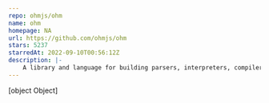 ```yaml
---
repo: ohmjs/ohm
name: ohm
homepage: NA
url: https://github.com/ohmjs/ohm
stars: 5237
starredAt: 2022-09-10T00:56:12Z
description: |-
    A library and language for building parsers, interpreters, compilers, etc.
---
```


[object Object]
